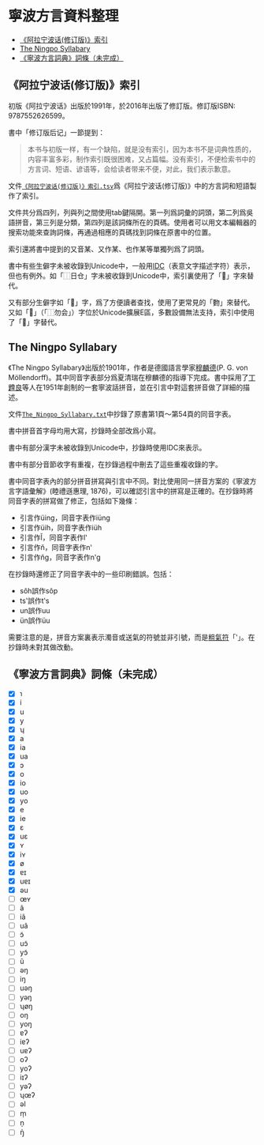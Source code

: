 # 寧波方言資料整理

- [《阿拉宁波话(修订版)》索引](https://github.com/shinzoqchiuq/gninpou-dialect#阿拉宁波话修订版索引)
- [The Ningpo Syllabary](https://github.com/shinzoqchiuq/gninpou-dialect#The-Ningpo-Syllabary)
- [《寧波方言詞典》詞條（未完成）](https://github.com/shinzoqchiuq/gninpou-dialect#寧波方言詞典詞條未完成)

## 《阿拉宁波话(修订版)》索引

初版《阿拉宁波话》出版於1991年，於2016年出版了修訂版。修訂版ISBN: 9787552626599。

書中「修订版后记」一節提到：

> 本书与初版一样，有一个缺陷，就是没有索引，因为本书不是词典性质的，内容丰富多彩，制作索引既很困难，又占篇幅。没有索引，不便检索书中的方言词、短语、谚语等，会给读者带来不便，对此，我们表示歉意。

文件[`《阿拉宁波话(修订版)》索引.tsv`](《阿拉宁波话(修订版)》索引.tsv)爲《阿拉宁波话(修订版)》中的方言詞和短語製作了索引。

文件共分爲四列，列與列之間使用tab鍵隔開。第一列爲詞彙的詞頭，第二列爲吳語拼音，第三列是分類，第四列是該詞條所在的頁碼。使用者可以用文本編輯器的搜索功能來查詢詞條，再通過相應的頁碼找到詞條在原書中的位置。

索引還將書中提到的又音某、又作某、也作某等單獨列爲了詞頭。

書中有些生僻字未被收錄到Unicode中，一般用[IDC](https://en.wikipedia.org/wiki/Ideographic_Description_Characters_(Unicode_block))（表意文字描述字符）表示，但也有例外。如「⿰日仓」字未被收錄到Unicode中，索引裏使用了「𪰻」字來替代。

又有部分生僻字如「𧟰」字，爲了方便讀者查找，使用了更常見的「覅」來替代。又如「𫧃」（「⿰勿会」）字位於Unicode擴展E區，多數設備無法支持，索引中使用了「𠊉」字替代。

## The Ningpo Syllabary

《The Ningpo Syllabary》出版於1901年，作者是德國語言學家[穆麟德](https://en.wikipedia.org/wiki/Paul_Georg_von_Möllendorff)\(P. G. von Möllendorff\)。其中同音字表部分爲夏清瑞在穆麟德的指導下完成。書中採用了[丁韙良](https://en.wikipedia.org/wiki/William_Alexander_Parsons_Martin)等人在1951年創制的一套寧波話拼音，並在引言中對這套拼音做了詳細的描述。

文件[`The_Ningpo_Syllabary.txt`](The_Ningpo_Syllabary.txt)中抄錄了原書第1頁～第54頁的同音字表。

書中拼音首字母均用大寫，抄錄時全部改爲小寫。

書中有部分漢字未被收錄到Unicode中，抄錄時使用IDC來表示。

書中有部分音節收字有重複，在抄錄過程中刪去了這些重複收錄的字。

書中同音字表內的部分拼音拼寫與引言中不同。對比使用同一拼音方案的《寧波方言字語彙解》(睦禮遜惠理, 1876)，可以確認引言中的拼寫是正確的。在抄錄時將同音字表的拼寫做了修正，包括如下幾條：

- 引言作üing，同音字表作iüng
- 引言作üih，同音字表作iüh
- 引言作l̆，同音字表作lʽ
- 引言作n̆，同音字表作nʽ
- 引言作n̆g，同音字表作nʽg

在抄錄時還修正了同音字表中的一些印刷錯誤。包括：

- sôh誤作sôp
- tsʽ誤作tʽs
- un誤作uu
- ün誤作üu

需要注意的是，拼音方案裏表示濁音或送氣的符號並非引號，而是[粗氣符](https://en.wikipedia.org/wiki/Rough_breathing)「ʽ」。在抄錄時未對其做改動。

## 《寧波方言詞典》詞條（未完成）

- [x] ɿ
- [x] i
- [x] u
- [x] y
- [x] ʮ
- [x] a
- [x] ia
- [x] ua
- [x] ɔ
- [x] o
- [x] io
- [x] uo
- [x] yo
- [x] e
- [x] ie
- [x] ɛ
- [x] uɛ
- [x] ʏ
- [x] iʏ
- [x] ø
- [x] ɐɪ
- [x] uɐɪ
- [x] əu
- [ ] œʏ
- [ ] ã
- [ ] iã
- [ ] uã
- [ ] ɔ̃
- [ ] uɔ̃
- [ ] yɔ̃
- [ ] ũ
- [ ] əŋ
- [ ] iŋ
- [ ] uəŋ
- [ ] yəŋ
- [ ] ʮøŋ
- [ ] oŋ
- [ ] yoŋ
- [ ] ɐʔ
- [ ] iɐʔ
- [ ] uɐʔ
- [ ] oʔ
- [ ] yoʔ
- [ ] iɪʔ
- [ ] yəʔ
- [ ] ʮœʔ
- [ ] əl
- [ ] m̩
- [ ] n̩
- [ ] ŋ̍
